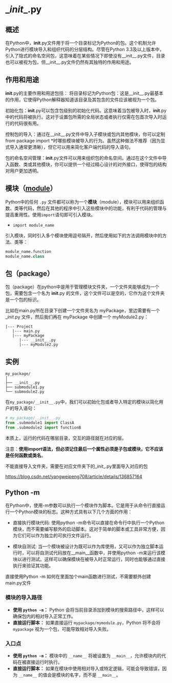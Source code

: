 # \__init__.py

## 概述

在Python中，__init__.py文件用于将一个目录标记为Python的包。这个机制允许Python进行模块导入和组织代码的分层结构。尽管在Python 3.3及以上版本中，引入了隐式的命名空间包，这意味着在某些情况下即使没有__init__.py文件，目录也可以被视为包，但__init__.py文件仍然有其独特的作用和用途。

## 作用和用途

__init__.py的主要作用和用途包括：
将目录标记为Python包：这是__init__.py最基本的作用，它使得Python解释器知道该目录及其包含的文件应该被视为一个包。

初始化包：__init__.py可以包含包级别的初始化代码。这意味着当包被导入时，__init__.py中的代码将被执行。这对于设置包所需的全局状态或者执行仅需在包首次导入时运行的代码很有用。

控制包的导入：通过在__init__.py文件中导入子模块或包内其他模块，你可以定制from package import *时哪些模块被导入的行为。虽然这种做法不推荐（因为显式导入通常更清晰），但它可以用来简化客户端代码的导入语句。

包的命名空间管理：__init__.py文件可以用来组织包的命名空间。通过在这个文件中导入函数、类或其他模块，你可以提供一个经过精心设计的对外接口，使得包的结构对用户更加透明。



## 模块（[module](https://so.csdn.net/so/search?q=module&spm=1001.2101.3001.7020)）

Python中的任何 `.py` 文件都可以称为一个**模块**（module），模块可以用来组织函数、类等代码，然后在其他的程序中引入这些模块中的功能，有利于代码的管理与提高重用性。使用`import`语句即可引入模块。

- `import module_name`

引入模块，同时引入多个模块使用逗号隔开，然后使用如下的方法调用模块中的方法、类等：

```python
module_name.function
module_name.class
```

## 包（package）

包（package）在python中是用于管理模块文件夹，一个文件夹能够成为一个包，需要包含一个名为 __init__.py 的文件，这个文件可以是空的，它作为这个文件夹是一个包的标识。

比如在main.py所在目录下创建一个文件夹名为 myPackage，里边需要有一个 __init_.py 文件，然后我们再在 myPackage 中创建一个 myModule2.py：

```
|--- Project
   |--- main.py
   |--- myPackage
      |--- __init__.py
      |--- myModule2.py
```



## 实例

```text
my_package/
│
├── __init__.py
├── submodule1.py
└── submodule2.py
```

在`my_package/__init__.py`中，我们可以初始化包或者导入特定的模块以简化用户的导入语句：

```python
# my_package/__init__.py
from .submodule1 import ClassA
from .submodule2 import functionB


```

本质上，运行的代码在哪层目录，交互的路径就在对应的层。

注意：**使用import语法，但必须记住最后一个属性必须是子包或模块，它不应该是任何函数或类名**。



不能直接导入文件夹，需要在对应文件夹下的\__init__.py里面导入对应的包

https://blog.csdn.net/yangweipeng708/article/details/136857164



## Python -m



在Python中，使用-m参数可以执行一个模块作为脚本。它是用于从命令行直接运行一个Python模块的标志。这种方式具有以下几个方面的作用：

* 直接执行模块代码: 使用python -m命令可以直接在命令行中执行一个Python模块，而不需要编写额外的启动脚本。这对于简单的脚本或工具非常方便，因为它们可以作为独立的可执行文件运行。

* 模块自测试: 当一个模块被设计为既可以作为库使用，又可以作为独立脚本运行时，可以将自测试代码放在__main__函数中，并使用python -m来运行该模块以进行测试。这样可以确保模块在被导入时正常运行，同时也能够通过直接执行来验证其功能。
  

直接使用Python -m 如何在里面加个main函数进行测试，不需要额外创建main.py文件



### 模块的导入路径

- **使用 `python -m`：** Python 会将当前目录添加到模块的搜索路径中，这样可以确保包内的相对导入正常工作。
- **直接运行脚本：** 如果直接运行 `mypackage/mymodule.py`，Python 将不会将 `mypackage` 视为一个包，可能导致相对导入失败。



### 入口点

- **使用 `python -m`：** 模块中的 `__name__` 将被设置为 `__main__`，允许模块内的代码在被直接运行时执行。
- **直接运行脚本：** 如果在模块中使用相对导入或特定逻辑，可能会导致错误，因为 `__name__` 的值会是模块的名字，而不是 `__main__`。
